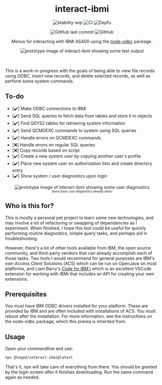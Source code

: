 <h1 align="center">interact-ibmi</h1>
<p align="center">
<img src="https://img.shields.io/badge/stability-wip-lightgrey.svg?style=plastic" alt="stability-wip"> <img src="https://github.com/Teqed/interact-ibmi/actions/workflows/continuous-integration.yml/badge.svg?event=push&style=plastic" alt="CI">  <img src="https://img.shields.io/depfu/dependencies/github/Teqed/interact-ibmi?style=plastic" alt="Depfu">
</p><p align="center">
<img src="https://img.shields.io/github/last-commit/Teqed/interact-ibmi?style=plastic" alt="GitHub last commit"> <img src="https://img.shields.io/github/license/Teqed/interact-ibmi?style=plastic" alt="GitHub">
</p>

<p align="center">Menus for interacting with IBMi AS400 using the <a href="https://github.com/markdirish/node-odbc/">node-odbc</a> package.</p>
<p align="center">
<img src="https://user-images.githubusercontent.com/5181964/189458380-25f7f4fc-30e0-47ee-9abb-90dae5ecc957.png" alt="prototype image of interact-ibmi showing some test output">
</p><br><br>
 This is a work-in-progress with the goals of being able to view file records using ODBC, insert new records, and delete selected records, as well as perform some system commands.
 
 <!--
 <img src="https://raw.githubusercontent.com/Teqed/interact-ibmi/main/.github/assets/build.svg" alt="Tests">
 <img src="https://img.shields.io/github/issues-pr/Teqed/interact-ibmi?style=plastic" alt="GitHub pull requests"> 
 <img src="https://img.shields.io/github/repo-size/Teqed/interact-ibmi?style=plastic" alt="GitHub repo size"> 
 <img src="https://img.shields.io/tokei/lines/github/Teqed/interact-ibmi?style=plastic" alt="Lines of code">
-->
## To-do

* [:heavy_check_mark:] Make ODBC connections to IBMi
* [:heavy_check_mark:] Send SQL queries to fetch data from tables and store it in objects
* [:heavy_check_mark:] Find QSYS2 tables for retrieving system information
* [:heavy_check_mark:] Send QCMDEXC commands to system using SQL queries
* [:heavy_check_mark:] Handle errors on QCMDEXC commands
* [❌] Handle errors on regular SQL queries
* [❌] Copy records based on script
* [:heavy_check_mark:] Create a new system user by copying another user's profile
* [:heavy_check_mark:] Place new system user on authorization lists and create directory entry
* [:heavy_check_mark:] Show system / user diagnostics upon login

<p align="center">
<img src="https://user-images.githubusercontent.com/5181964/189445594-afe69bba-bcde-4d02-92e9-3fd0aaf70b10.png" alt="prototype image of interact-ibmi showing some user diagnostics">
<br>
<sup><small><i>Some basic user diagnostics already done!</i></small></sup>
</p>

## Who is this for?

This is mostly a personal pet project to learn some new technologies, and may involve a lot of refactoring or swapping of dependencies as I experiment. When finished, I hope this tool could be useful for quickly performing routine diagnostics, simple query tasks, and perhaps aid in troubleshooting. 

However, there's a lot of other tools available from IBM, the open source community, and third-party vendors that can already accomplish each of those tasks. Two tools I would recommend for general purposes are IBM's own Access Client Solutions (ACS) which can be run on OpenJava on most platforms, and Liam Barry's [Code for IBM i](https://github.com/halcyon-tech/vscode-ibmi) which is an excellent VSCode extension for working with IBMi that includes an API for creating your own extensions.

## Prerequisites

You must have IBM ODBC drivers installed for your platform. These are provided by IBM and are often included with installations of ACS. You must reboot after the installation. For more information, see the instructions on the node-odbc package, which this prereq is inherited from.

## Usage

Open your commandline and use:

```bash
npx @teqed/interact-ibmi@latest
```

That's it, npx will take care of everything from there. You should be greeted by the login screen after it finishes downloading. Run the same command again as needed.
